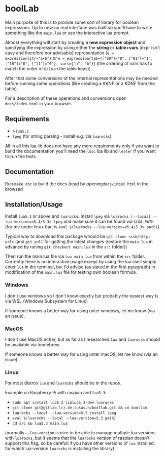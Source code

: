 # boolLab

Main purpose of this is to provide some sort of library for boolean expressions.
Up to now no real interface was built so you'll have to write something like the
`main.lua` or use the interactive lua prompt.

Almost everything will start by creating a **new expression object** and specfying
the expression by using either the **string** or **table+vars** (expr isn't easy
and therefore nor advisable) representation (`e = expression{str="a+b"}` or `e =
expression{tab={["00"]="0", ["01"]="1", ["10"]="0", ["11"]="0"}, vars={"a", "b"}}`
(the ordering of vars has to match the order of `0/1`s in the table keys))

After that some conversions of the internal representations may be needed before
running some operations (like creating a KKNF or a KDNF from the table).

For a description of these operations and conversions open `docs/index.html` in
your browser.

## Requirements
- \>`lua5.3`
- `lpeg` (for string parsing - install e.g. via `luarocks`)

All in all this lua lib does not have any more requirements only if you want to build
the documentation you'll need the `ldoc` lua lib and `lester` if you want to run
the tests.

## Documentation
Run `make doc` to build the docs (read by opening`docs/index.html` in the browser)

## Installation/Usage
Install `lua5.3` or above and `luarocks`. Install `lpeg` via `luarocks [--local]
--lua-version=<5.4/5.3> lpeg` and make sure it can be found via `$LUA_PATH` (for
me under linux that is `eval $(luarocks --lua-version=<5.4/5.3> path)`)

Typical way to download this package whould be `git clone <ssh/https url>` (and `git
pull` for getting the latest changes (restore the `main.lua` in advance by
runing `git checkout main.lua` in the `src` folder))

Then run the main.lua file via `lua main.lua` from within the
`src` folder. Currently there is no interactive usage except by using the lua
shell simply enter `lua` in the terminal, but I'd advise (as stated in the first
paragraph) in modification of the `main.lua` file for testing own boolean
formula.

### Windows
I don't use windows so I don't know exaxtly but probably the easiest way is via
WSL (Windows Subsystem for Linux)

If someone knows a better way for using unter windows, let me know (via an issue).

### MacOS
I don't use MacOS either, but as far as I researched `lua` and `luarocks` should
be available via homebrew.

If someone knows a better way for using unter macOS, let me know (via an issue).

### Linux
For most distros `lua` and `luarocks` should be in the repos.

Example on Raspberry Pi with raspian and `lua5.3`:
- `sudo apt install lua5.3 liblua5.3-dev luarocks`
- `git clone git@gitlab.lrz.de:lukas.h/boollab.git && cd boollab`
- `luarocks --local --lua-version=5.3 install lpeg`
- `eval $(luarocks --local --lua-version=5.3 path)`
- `cd src && lua5.3 main.lua`

(normally `--lua-version` is nice to be able to manage multiple lua versions
with `luarocks`, but it seems that the `luarocks` version of raspian doesn't
support this flag, so be carefull if you have other versions of `lua` installed,
for which lua-version `luarocks` is installing the library)

